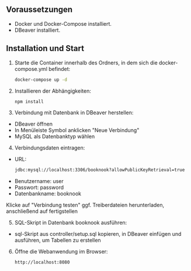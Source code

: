 ## Voraussetzungen
- Docker und Docker-Compose installiert.
- DBeaver installiert.

## Installation und Start
1. Starte die Container innerhalb des Ordners, in dem sich die docker-compose.yml befindet:
    ```bash
   docker-compose up -d
   
2. Installieren der Abhängigkeiten:
     ```bash
    npm install
     ```
3. Verbindung mit Datenbank in DBeaver herstellen:
- DBeaver öffnen
- In Menüleiste Symbol anklicken "Neue Verbindung"
- MySQL als Datenbanktyp wählen
4. Verbindungsdaten eintragen:
- URL: 
    ```bash
    jdbc:mysql://localhost:3306/booknook?allowPublicKeyRetrieval=true
- Benutzername: user
- Passwort: password
- Datenbankname: booknook

Klicke auf "Verbindung testen" ggf. Treiberdateien herunterladen, anschließend auf fertigstellen

5. SQL-Skript in Datenbank booknook ausführen:
- sql-Skript aus controller/setup.sql kopieren, in DBeaver einfügen und ausführen, um Tabellen zu erstellen
6. Öffne die Webanwendung im Browser:
    ```bash
   http://localhost:8080